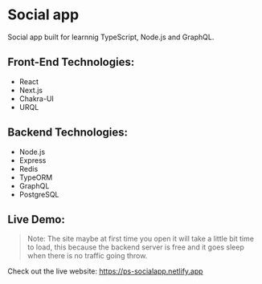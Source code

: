 # Social app
 Social app built for learnnig TypeScript, Node.js and GraphQL.

## Front-End Technologies: 
- React
- Next.js
- Chakra-UI
- URQL

## Backend Technologies:
- Node.js
- Express
- Redis
- TypeORM
- GraphQL
- PostgreSQL

## Live Demo:
> Note: The site maybe at first time you open it will take a little bit time to load, this because the backend server is free and it goes sleep when there is no traffic going throw.

Check out the live website: https://ps-socialapp.netlify.app
